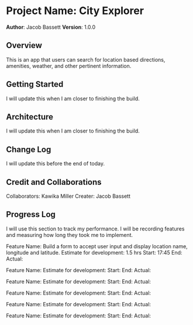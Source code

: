 # Project Name: City Explorer

**Author**: Jacob Bassett
**Version**: 1.0.0 

## Overview

This is an app that users can search for location based directions, amenities, weather, and other pertinent information.

## Getting Started
<!-- What are the steps that a user must take in order to build this app on their own machine and get it running? --> 
I will update this when I am closer to finishing the build.

## Architecture
<!-- Provide a detailed description of the application design. What technologies (languages, libraries, etc) you're using, and any other relevant design information. -->
I will update this when I am closer to finishing the build.

## Change Log
<!-- Use this area to document the iterative changes made to your application as each feature is successfully implemented. Use time stamps. Here's an example:

01-01-2001 4:59pm - Application now has a fully-functional express server, with a GET route for the location resource. -->
I will update this before the end of today.

## Credit and Collaborations
<!-- Give credit (and a link) to other people or resources that helped you build this application. -->
Collaborators: Kawika Miller
Creater: Jacob Bassett


## Progress Log

I will use this section to track my performance. I will be recording features and measuring how long they took me to implement. 

Feature Name: Build a form to accept user input and display location name, longitude and latitude.
Estimate for development: 1.5 hrs
Start: 17:45
End:
Actual: 

Feature Name:
Estimate for development:
Start:
End:
Actual: 

Feature Name:
Estimate for development:
Start:
End:
Actual: 

Feature Name:
Estimate for development:
Start:
End:
Actual: 

Feature Name:
Estimate for development:
Start:
End:
Actual: 

Feature Name:
Estimate for development:
Start:
End:
Actual: 